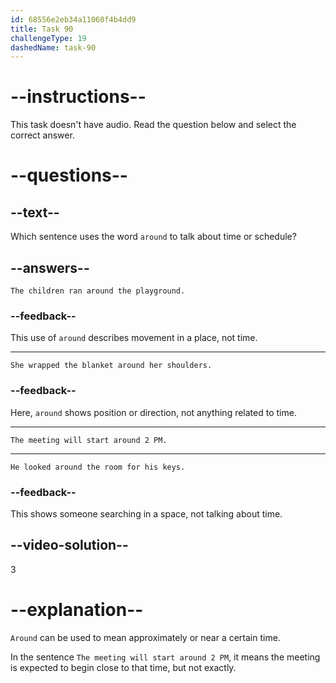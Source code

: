 ```yaml
---
id: 68556e2eb34a11060f4b4dd9
title: Task 90
challengeType: 19
dashedName: task-90
---
```


# --instructions--

This task doesn't have audio. Read the question below and select the correct answer.

# --questions--

## --text--

Which sentence uses the word `around` to talk about time or schedule?

## --answers--

`The children ran around the playground.`

### --feedback--

This use of `around` describes movement in a place, not time.

---

`She wrapped the blanket around her shoulders.`

### --feedback--

Here, `around` shows position or direction, not anything related to time.

---

`The meeting will start around 2 PM.`

---

`He looked around the room for his keys.`

### --feedback--

This shows someone searching in a space, not talking about time.

## --video-solution--

3

# --explanation--

`Around` can be used to mean approximately or near a certain time.

In the sentence `The meeting will start around 2 PM`, it means the meeting is expected to begin close to that time, but not exactly.
